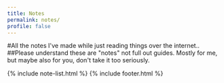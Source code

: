 ```yaml
---
title: Notes
permalink: notes/
profile: false
---
```

#All the notes I've made while just reading things over the internet.. 
##Please understand these are "notes" not full out guides.
Mostly for me, but maybe also for you, don't take it too seriously.
    
{% include note-list.html %}
{% include footer.html %}